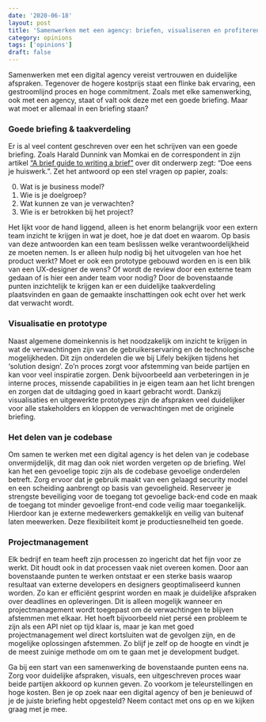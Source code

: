 ```yaml
---
date: '2020-06-18'
layout: post
title: 'Samenwerken met een agency: briefen, visualiseren en profiteren'
category: opinions
tags: ['opinions']
draft: false
---
```


Samenwerken met een digital agency vereist vertrouwen en duidelijke afspraken. Tegenover de hogere kostprijs staat een flinke bak ervaring, een gestroomlijnd proces en hoge commitment. Zoals met elke samenwerking, ook met een agency, staat of valt ook deze met een goede briefing. Maar wat moet er allemaal in een briefing staan?

### Goede briefing & taakverdeling

Er is al veel content geschreven over een het schrijven van een goede briefing. Zoals Harald Dunnink van Momkai en de correspondent in zijn artikel [“A brief guide to writing a brief”](https://medium.com/@haralddunnink/starting-calm-a-brief-guide-to-writing-a-brief-192b671bdbbe) over dit onderwerp zegt: “Doe eens je huiswerk.”. Zet het antwoord op een stel vragen op papier, zoals:

0. Wat is je business model?
1. Wie is je doelgroep?
2. Wat kunnen ze van je verwachten?
3. Wie is er betrokken bij het project?

Het lijkt voor de hand liggend, alleen is het enorm belangrijk voor een extern team inzicht te krijgen in wat je doet, hoe je dat doet en waarom. Op basis van deze antwoorden kan een team beslissen welke verantwoordelijkheid ze moeten nemen. Is er alleen hulp nodig bij het uitvogelen van hoe het product werkt? Moet er ook een prototype gebouwd worden en is een blik van een UX-designer de wens? Of wordt de review door een externe team gedaan of is hier een ander team voor nodig? Door de bovenstaande punten inzichtelijk te krijgen kan er een duidelijke taakverdeling plaatsvinden en gaan de gemaakte inschattingen ook echt over het werk dat verwacht wordt.

### Visualisatie en prototype

Naast algemene domeinkennis is het noodzakelijk om inzicht te krijgen in wat de verwachtingen zijn van de gebruikerservaring en de technologische mogelijkheden. Dit zijn onderdelen die we bij Lifely bekijken tijdens het ‘solution design’. Zo’n proces zorgt voor afstemming van beide partijen en kan voor veel inspiratie zorgen. Denk bijvoorbeeld aan verbeteringen in je interne proces, missende capabilities in je eigen team aan het licht brengen en zorgen dat de uitdaging goed in kaart gebracht wordt. Dankzij visualisaties en uitgewerkte prototypes zijn de afspraken veel duidelijker voor alle stakeholders en kloppen de verwachtingen met de originele briefing.

### Het delen van je codebase

Om samen te werken met een digital agency is het delen van je codebase onvermijdelijk, dit mag dan ook niet worden vergeten op de briefing. Wel kan het een gevoelige topic zijn als de codebase gevoelige onderdelen betreft. Zorg ervoor dat je gebruik maakt van een gelaagd security model en een scheiding aanbrengt op basis van gevoeligheid. Reserveer je strengste beveiliging voor de toegang tot gevoelige back-end code en maak de toegang tot minder gevoelige front-end code veilig maar toegankelijk. Hierdoor kan je externe medewerkers gemakkelijk en veilig van buitenaf laten meewerken. Deze flexibiliteit komt je productiesnelheid ten goede.

### Projectmanagement

Elk bedrijf en team heeft zijn processen zo ingericht dat het fijn voor ze werkt. Dit houdt ook in dat processen vaak niet overeen komen. Door aan bovenstaande punten te werken ontstaat er een sterke basis waarop resultaat van externe developers en designers geoptimaliseerd kunnen worden. Zo kan er efficiënt gesprint worden en maak je duidelijke afspraken over deadlines en opleveringen. Dit is alleen mogelijk wanneer en projectmanagement wordt toegepast om de verwachtingen te blijven afstemmen met elkaar. Het hoeft bijvoorbeeld niet persé een probleem te zijn als een API niet op tijd klaar is, maar je kan met goed projectmanagement wel direct kortsluiten wat de gevolgen zijn, en de mogelijke oplossingen afstemmen. Zo blijf je zelf op de hoogte en vindt je de meest zuinige methode om om te gaan met je development budget.

Ga bij een start van een samenwerking de bovenstaande punten eens na. Zorg voor duidelijke afspraken, visuals, een uitgeschreven proces waar beide partijen akkoord op kunnen geven. Zo voorkom je teleurstellingen en hoge kosten. Ben je op zoek naar een digital agency of ben je benieuwd of je de juiste briefing hebt opgesteld? Neem contact met ons op en we kijken graag met je mee.
